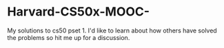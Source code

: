 # Harvard-CS50x-MOOC-
My solutions to cs50 pset 1. I'd like to learn about how others have solved the problems so hit me up for a discussion.
